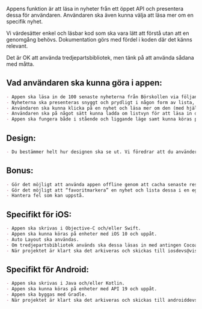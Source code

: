 Appens funktion är att läsa in nyheter från ett öppet API och presentera dessa för användaren. Användaren ska även kunna välja att läsa mer om en specifik nyhet.

Vi värdesätter enkel och läsbar kod som ska vara lätt att förstå utan att en genomgång behövs. Dokumentation görs med fördel i koden där det känns relevant.

Det är OK att använda tredjepartsbibliotek, men tänk på att använda sådana med måtta.

## Vad användaren ska kunna göra i appen:

```markdown
- Appen ska läsa in de 100 senaste nyheterna från Börskollen via följande länk: https://www.borskollen.se/api/v3/news?ids=1,2,3,4,5,6,7,8,9,10,11
- Nyheterna ska presenteras snyggt och prydligt i någon form av lista, bilder ska vara med om det finns en kopplad till nyheten.
- Användaren ska kunna klicka på en nyhet och läsa mer om den (med hjälp av webUrl) utan att lämna appen.
- Användaren ska på något sätt kunna ladda om listvyn för att läsa in de 100 senaste nyheterna igen.
- Appen ska fungera både i stående och liggande läge samt kunna köras på olika skärmstorlekar.
```

## Design:

```markdown
- Du bestämmer helt hur designen ska se ut. Vi föredrar att du använder standardkomponenter i den mån det är möjligt.
```

## Bonus:

```markdown
- Gör det möjligt att använda appen offline genom att cacha senaste resultatet och på något sätt presentera för användaren att man inte kan läsa mer om nyheten.
- Gör det möjligt att “favoritmarkera” en nyhet och lista dessa i en egen lista.
- Hantera fel som kan uppstå.
```

## Specifikt för iOS:

```markdown
- Appen ska skrivas i Objective-C och/eller Swift.
- Appen ska kunna köras på enheter med iOS 10 och uppåt.
- Auto Layout ska användas.
- Om tredjepartsbibliotek används ska dessa läsas in med antingen Cocoapods, Carthage eller Swift Package Manager.
- När projektet är klart ska det arkiveras och skickas till iosdevs@visibacare.com. Certifikat och profiler behöver inte skickas med.
```

## Specifikt för Android:

```markdown
- Appen ska skrivas i Java och/eller Kotlin.
- Appen ska kunna köras på enheter med API 19 och uppåt.
- Appen ska byggas med Gradle.
- När projektet är klart ska det arkiveras och skickas till androiddevs@visibacare.com.
```
